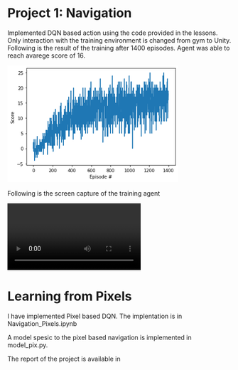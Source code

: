 


# Project 1: Navigation

Implemented DQN based action using the code provided in the lessons. Only interaction with the training environment is changed from gym to Unity. Following is the result of the training after 1400 episodes. Agent was able to reach avarege score of 16.

![image info](./BananaScore.png)

Following is the screen capture of the training agent

![](banana2.mov)

# Learning from Pixels

I have implemented Pixel based DQN. The implentation is in Navigation_Pixels.ipynb

A model spesic to the pixel based navigation is implemented in model_pix.py.

The report of the project is available in 